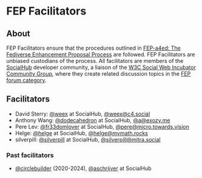 # FEP Facilitators

## About

FEP Facilitators ensure that the procedures outlined in [FEP-a4ed: The Fediverse Enhancement Proposal Process](https://codeberg.org/fediverse/fep/src/branch/main/fep/a4ed/fep-a4ed.md) are followed. FEP Facilitators are unbiased custodians of the process. All facilitators are members of the [SocialHub](https://socialhub.activitypub.rocks) developer community, a liaison of the [W3C Social Web Incubator Community Group](https://www.w3.org/community/SocialCG/), where they create related discussion topics in the [FEP forum category](https://socialhub.activitypub.rocks/c/standards/fep/54).

## Facilitators

- David Sterry: [@weex](https://socialhub.activitypub.rocks/u/weex/summary) at SocialHub, [@weex@c4.social](https://c4.social/@weex)
- Anthony Wang: [@dodecahedron](https://socialhub.activitypub.rocks/u/dodecahedron/summary) at SocialHub, [@a@exozy.me](https://social.exozy.me/@a)
- Pere Lev: [@fr33domlover](https://socialhub.activitypub.rocks/u/fr33domlover/summary) at SocialHub, [@pere@micro.towards.vision](https://micro.towards.vision/@pere)
- Helge: [@helge](https://socialhub.activitypub.rocks/u/helge/summary) at SocialHub, [@helge@mymath.rocks](https://mymath.rocks/timeline/)
- silverpill: [@silverpill](https://socialhub.activitypub.rocks/u/silverpill/summary) at SocialHub, [@silverpill@mitra.social](https://mitra.social/@silverpill)

### Past facilitators

- [@circlebuilder](https://codeberg.org/circlebuilder) (2020-2024), [@aschrijver](https://socialhub.activitypub.rocks/u/aschrijver/summary) at SocialHub